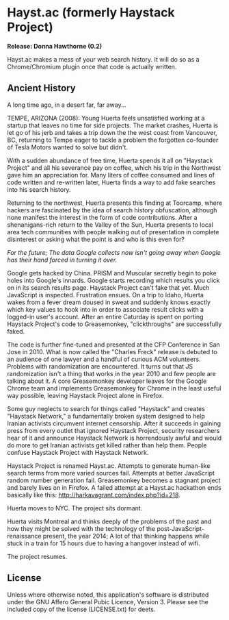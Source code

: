 Hayst.ac (formerly Haystack Project)
====================================
**Release: Donna Hawthorne (0.2)**

Hayst.ac makes a mess of your web search history. It will do so as a Chrome/Chromium plugin once that code is actually written.

Ancient History
---------------

A long time ago, in a desert far, far away...

TEMPE, ARIZONA (2008): Young Huerta feels unsatisfied working at a startup that leaves no time for side projects.
The market crashes, Huerta is let go of his jerb and takes a trip down the the west coast from Vancouver, BC, 
returning to Tempe eager to tackle a problem the forgotten co-founder of Tesla Motors wanted to solve but didn't.

With a sudden abundance of free time, Huerta spends it all on "Haystack Project" and all his severance pay on coffee,
which his trip in the Northwest gave him an appreciation for.  Many liters of coffee consumed and lines of code 
written and re-written later, Huerta finds a way to add fake searches into his search history.

Returning to the northwest, Huerta presents this finding at Toorcamp, where hackers are fascinated by the idea of
search history obfuscation, although none manifest the interest in the form of code contributions. After a 
shenanigans-rich return to the Valley of the Sun, Huerta presents to local area tech communities with people walking 
out of presentation in complete disinterest or asking what the point is and who is this even for?

*For the future; The data Google collects now isn't going away when Google has their hand forced in turning it over.*

Google gets hacked by China. PRISM and Muscular secretly begin to poke holes into Google's innards. Google starts recording 
which results you click on in its search results page. Haystack Project can't fake that yet. Much JavaScript is inspected. 
Frustration ensues. On a trip to Idaho, Huerta wakes from a fever dream doused in sweat and suddenly knows exactly which 
key values to hook into in order to associate result clicks with a logged-in user's account. After an entire Caturday 
is spent on porting Haystack Project's code to Greasemonkey, "clickthroughs" are successfully faked.

The code is further fine-tuned and presented at the CFP Conference in San Jose in 2010. What is now called the "Charles Freck" 
release is debuted to an audience of one lawyer and a handful of curious ACM volunteers. Problems with randomization 
are encountered. It turns out that JS randomization isn't a thing that works in the year 2010 and few people are 
talking about it. A core Greasemonkey developer leaves for the Google Chrome team and implements Greasemonkey for Chrome 
in the least useful way possible, leaving Haystack Project alone in Firefox.

Some guy neglects to search for things called "Haystack" and creates "Haystack Network," a fundamentally broken system 
designed to help Iranian activists circumvent internet censorship. After it succeeds in gaining press from every outlet that 
ignored Haystack Project, security researchers hear of it and announce Haystack Network is horrendously awful and would 
do more to get Iranian activists get killed rather than help them. People confuse Haystack Project with Haystack Network.

Haystack Project is renamed Hayst.ac. Attempts to generate human-like search terms from more varied sources fail. 
Attempts at better JavaScript random number generation fail. Greasemonkey becomes a stagnant project and barely lives on 
in Firefox. A failed attempt at a Hayst.ac hackathon ends basically like this: http://harkavagrant.com/index.php?id=218.

Huerta moves to NYC. The project sits dormant.

Huerta visits Montreal and thinks deeply of the problems of the past and how they might be solved with the technology of the post-JavaScript-renaissance present, the year 2014; A lot of that thinking happens while stuck in a train for 15 hours due to having a hangover instead of wifi.

The project resumes.

License
-------

Unless where otherwise noted, this application's software is distributed under the GNU Affero General Pubic Licence, Version 3. Please see the included copy of the license (LICENSE.txt) for deets.
